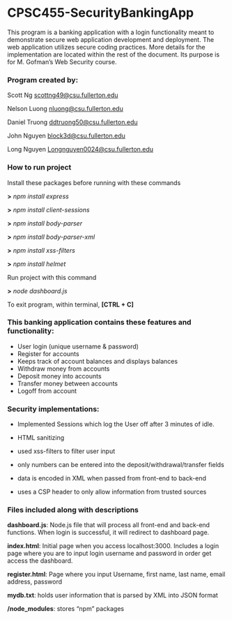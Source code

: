 # CPSC455-SecurityBankingApp	
This program is a banking application with a login functionality meant to demonstrate secure web application development and deployment. The web application utilizes secure coding practices. More details for the implementation are located within the rest of the document. Its purpose is for M. Gofman’s Web Security course. 

### Program created by: 
Scott Ng scottng49@csu.fullerton.edu 

Nelson Luong nluong@csu.fullerton.edu

Daniel Truong ddtruong50@csu.fullerton.edu

John Nguyen block3d@csu.fullerton.edu

Long Nguyen Longnguyen0024@csu.fullerton.edu 


### How to run project
Install these packages before running with these commands

**>** *npm install express*

**>** *npm install client-sessions*

**>** *npm install body-parser*

 **>** *npm install body-parser-xml*

**>** *npm install xss-filters*

**>** *npm install helmet*



Run project with this command

**>** *node dashboard.js*


To exit program, within terminal, **[CTRL + C]**

### This banking application contains these features and functionality:
- User login (unique username & password)
- Register for accounts
- Keeps track of account balances and displays balances
- Withdraw money from accounts
- Deposit money into accounts
- Transfer money between accounts
- Logoff from account

### Security implementations:
- Implemented Sessions which log the User off after 3 minutes of idle.

- HTML sanitizing

- used xss-filters to filter user input 

- only numbers can be entered into the deposit/withdrawal/transfer fields

- data is encoded in XML when passed from front-end to back-end

- uses a CSP header to only allow information from trusted sources

		
### Files included along with descriptions
**dashboard.js**: Node.js file that will process all front-end and back-end functions. When login is successful, it will redirect to dashboard page.

**index.html**: Initial page when you access localhost:3000. Includes a login page where you are to input login username and password in order get access the dashboard.

**register.html**: Page where you input Username, first name, last name, email address, password

**mydb.txt**: holds user information that is parsed by XML into JSON format

**/node_modules**: stores “npm” packages
